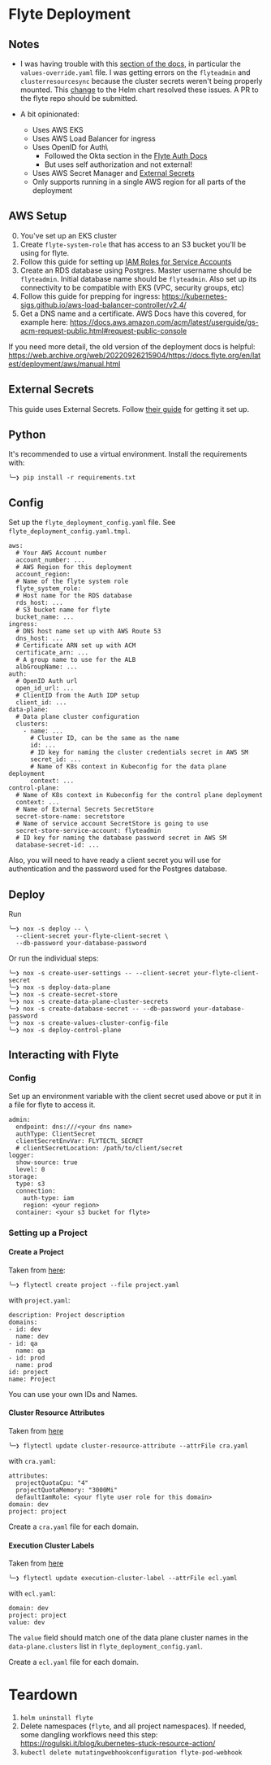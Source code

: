 # Flyte Deployment

## Notes

- I was having trouble with this [section of the docs](https://docs.flyte.org/en/latest/deployment/deployment/multicluster.html#user-and-control-plane-deployment), in particular the `values-override.yaml` file. I was getting errors on the `flyteadmin` and `clusterresourcesync` because the cluster secrets weren't being properly mounted. This [change](https://github.com/alexifm/flyte-eks-deployment/commit/69e327734acf0bca67cd89dc62e7c26e8ca7a9c9) to the Helm chart resolved these issues. A PR to the flyte repo should be submitted.

- A bit opinionated:
  - Uses AWS EKS
  - Uses AWS Load Balancer for ingress
  - Uses OpenID for Auth\
    - Followed the Okta section in the [Flyte Auth Docs](https://docs.flyte.org/en/latest/deployment/configuration/auth_setup.html)
    - But uses self authorization and not external!
  - Uses AWS Secret Manager and [External Secrets](https://external-secrets.io)
  - Only supports running in a single AWS region for all parts of the deployment

## AWS Setup

0. You've set up an EKS cluster
1. Create `flyte-system-role` that has access to an S3 bucket you'll be using for flyte.
2. Follow this guide for setting up [IAM Roles for Service Accounts](https://docs.aws.amazon.com/eks/latest/userguide/iam-roles-for-service-accounts.html)
3. Create an RDS database using Postgres. Master username should be `flyteadmin`. Initial database name should be `flyteadmin`. Also set up its connectivity to be compatible with EKS (VPC, security groups, etc)
4. Follow this guide for prepping for ingress: https://kubernetes-sigs.github.io/aws-load-balancer-controller/v2.4/
5. Get a DNS name and a certificate. AWS Docs have this covered, for example here: https://docs.aws.amazon.com/acm/latest/userguide/gs-acm-request-public.html#request-public-console

If you need more detail, the old version of the deployment docs is helpful: https://web.archive.org/web/20220926215904/https://docs.flyte.org/en/latest/deployment/aws/manual.html

## External Secrets

This guide uses External Secrets. Follow [their guide](https://external-secrets.io/v0.7.2/introduction/getting-started/) for getting it set up.

## Python

It's recommended to use a virtual environment. Install the requirements with:

```
╰─❯ pip install -r requirements.txt
```

## Config

Set up the `flyte_deployment_config.yaml` file. See `flyte_deployment_config.yaml.tmpl`.

```
aws:
  # Your AWS Account number
  account_number: ...
  # AWS Region for this deployment
  account_region:
  # Name of the flyte system role
  flyte_system_role:
  # Host name for the RDS database
  rds_host: ...
  # S3 bucket name for flyte
  bucket_name: ...
ingress:
  # DNS host name set up with AWS Route 53
  dns_host: ...
  # Certificate ARN set up with ACM
  certificate_arn: ...
  # A group name to use for the ALB
  albGroupName: ...
auth:
  # OpenID Auth url
  open_id_url: ...
  # ClientID from the Auth IDP setup
  client_id: ...
data-plane:
  # Data plane cluster configuration
  clusters:
    - name: ...
      # Cluster ID, can be the same as the name
      id: ...
      # ID key for naming the cluster credentials secret in AWS SM
      secret_id: ...
      # Name of K8s context in Kubeconfig for the data plane deployment
      context: ...
control-plane:
  # Name of K8s context in Kubeconfig for the control plane deployment
  context: ...
  # Name of External Secrets SecretStore
  secret-store-name: secretstore
  # Name of service account SecretStore is going to use
  secret-store-service-account: flyteadmin
  # ID key for naming the database password secret in AWS SM
  database-secret-id: ...
```

Also, you will need to have ready a client secret you will use for authentication and
the password used for the Postgres database.

## Deploy

Run

```
╰─❯ nox -s deploy -- \
  --client-secret your-flyte-client-secret \
  --db-password your-database-password
```

Or run the individual steps:

```
╰─❯ nox -s create-user-settings -- --client-secret your-flyte-client-secret
╰─❯ nox -s deploy-data-plane
╰─❯ nox -s create-secret-store
╰─❯ nox -s create-data-plane-cluster-secrets
╰─❯ nox -s create-database-secret -- --db-password your-database-password
╰─❯ nox -s create-values-cluster-config-file
╰─❯ nox -s deploy-control-plane
```

## Interacting with Flyte

### Config

Set up an environment variable with the client secret used above or put it in a file
for flyte to access it.

```
admin:
  endpoint: dns:///<your dns name>
  authType: ClientSecret
  clientSecretEnvVar: FLYTECTL_SECRET
  # clientSecretLocation: /path/to/client/secret
logger:
  show-source: true
  level: 0
storage:
  type: s3
  connection:
    auth-type: iam
    region: <your region>
  container: <your s3 bucket for flyte>
```

### Setting up a Project

#### Create a Project

Taken from [here](https://docs.flyte.org/projects/flytectl/en/latest/gen/flytectl_create_project.html):

```
╰─❯ flytectl create project --file project.yaml
```

with `project.yaml`:

```
description: Project description
domains:
- id: dev
  name: dev
- id: qa
  name: qa
- id: prod
  name: prod
id: project
name: Project
```

You can use your own IDs and Names.

#### Cluster Resource Attributes

Taken from [here](https://docs.flyte.org/en/latest/deployment/configuration/general.html#cluster-resources)

```
╰─❯ flytectl update cluster-resource-attribute --attrFile cra.yaml
```

with `cra.yaml`:

```
attributes:
  projectQuotaCpu: "4"
  projectQuotaMemory: "3000Mi"
  defaultIamRole: <your flyte user role for this domain>
domain: dev
project: project
```

Create a `cra.yaml` file for each domain.

#### Execution Cluster Labels

Taken from [here](https://docs.flyte.org/en/latest/deployment/deployment/multicluster.html#configure-execution-cluster-labels)

```
╰─❯ flytectl update execution-cluster-label --attrFile ecl.yaml
```

with `ecl.yaml`:

```
domain: dev
project: project
value: dev
```

The `value` field should match one of the data plane cluster names in the
`data-plane.clusters` list in `flyte_deployment_config.yaml`.

Create a `ecl.yaml` file for each domain.

# Teardown

1. `helm uninstall flyte`
2. Delete namespaces (`flyte`, and all project namespaces). If needed, some dangling workflows need this step: https://rogulski.it/blog/kubernetes-stuck-resource-action/
3. `kubectl delete mutatingwebhookconfiguration flyte-pod-webhook`
